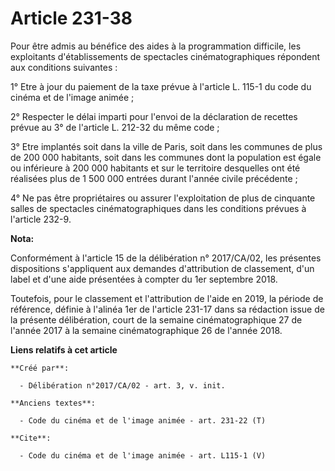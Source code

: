 # Article 231-38

Pour être admis au bénéfice des aides à la programmation difficile, les exploitants d'établissements de spectacles
cinématographiques répondent aux conditions suivantes :

1° Etre à jour du paiement de la taxe prévue à l'article L. 115-1 du code du cinéma et de l'image animée ;

2° Respecter le délai imparti pour l'envoi de la déclaration de recettes prévue au 3° de l'article L. 212-32 du même code ;

3° Etre implantés soit dans la ville de Paris, soit dans les communes de plus de 200 000 habitants, soit dans les communes
dont la population est égale ou inférieure à 200 000 habitants et sur le territoire desquelles ont été réalisées plus de 1
500 000 entrées durant l'année civile précédente ;

4° Ne pas être propriétaires ou assurer l'exploitation de plus de cinquante salles de spectacles cinématographiques dans les
conditions prévues à l'article 232-9.

**Nota:**

Conformément à l'article 15 de la délibération n° 2017/CA/02, les présentes dispositions s'appliquent aux demandes
d'attribution de classement, d'un label et d'une aide présentées à compter du 1er septembre 2018.

Toutefois, pour le classement et l'attribution de l'aide en 2019, la période de référence, définie à l'alinéa 1er de
l'article 231-17 dans sa rédaction issue de la présente délibération, court de la semaine cinématographique 27 de l'année
2017 à la semaine cinématographique 26 de l'année 2018.

**Liens relatifs à cet article**

	**Créé par**:

	  - Délibération n°2017/CA/02 - art. 3, v. init.

	**Anciens textes**:

	  - Code du cinéma et de l'image animée - art. 231-22 (T)

	**Cite**:

	  - Code du cinéma et de l'image animée - art. L115-1 (V)
